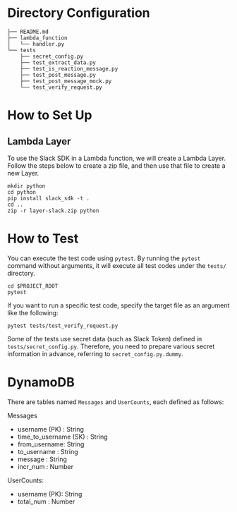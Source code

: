# Directory Configuration
```
├── README.md
├── lambda_function
│   └── handler.py
└── tests
    ├── secret_config.py
    ├── test_extract_data.py
    ├── test_is_reaction_message.py
    ├── test_post_message.py
    ├── test_post_message_mock.py
    └── test_verify_request.py
```

# How to Set Up

## Lambda Layer

To use the Slack SDK in a Lambda function, we will create a Lambda Layer. Follow the steps below to create a zip file, and then use that file to create a new Layer.

```
mkdir python
cd python
pip install slack_sdk -t .
cd ..
zip -r layer-slack.zip python
```

# How to Test
You can execute the test code using `pytest`. By running the `pytest` command without arguments, it will execute all test codes under the `tests/` directory.

```
cd $PROJECT_ROOT
pytest
```

If you want to run a specific test code, specify the target file as an argument like the following:

```
pytest tests/test_verify_request.py
```

Some of the tests use secret data (such as Slack Token) defined in `tests/secret_config.py`. Therefore, you need to prepare various secret information in advance, referring to `secret_config.py.dummy`.



# DynamoDB
There are tables named `Messages` and `UserCounts`, each defined as follows:

Messages
- username (PK) : String
- time_to_username (SK) : String
- from_username: String
- to_username : String
- message : String
- incr_num : Number

UserCounts:
- username (PK): String
- total_num : Number